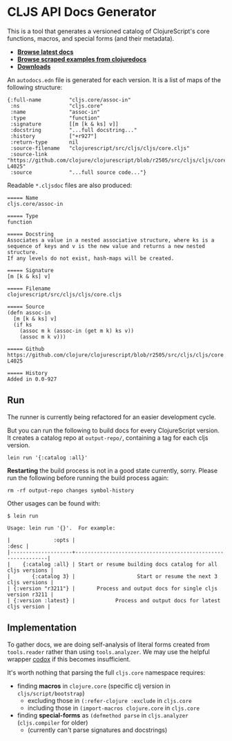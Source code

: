 # CLJS API Docs Generator

This is a tool that generates a versioned catalog of ClojureScript's core
functions, macros, and special forms (and their metadata).

- __[Browse latest docs](https://github.com/cljsinfo/api-docs-generator/tree/docs)__
- __[Browse scraped examples from clojuredocs](https://github.com/cljsinfo/api-docs-generator/tree/examples)__
- __[Downloads](https://github.com/cljsinfo/api-docs-generator/releases)__

An `autodocs.edn` file is generated for each version.  It is a list of maps of
the following structure:

```
{:full-name         "cljs.core/assoc-in"
 :ns                "cljs.core"
 :name              "assoc-in"
 :type              "function"
 :signature         [[m [k & ks] v]]
 :docstring         "...full docstring..."
 :history           ["+r927"]
 :return-type       nil
 :source-filename   "clojurescript/src/cljs/cljs/core.cljs"
 :source-link       "https://github.com/clojure/clojurescript/blob/r2505/src/cljs/cljs/core.cljs#L4018-L4025"
 :source            "...full source code..."}
```

Readable `*.cljsdoc` files are also produced:

```
===== Name
cljs.core/assoc-in

===== Type
function

===== Docstring
Associates a value in a nested associative structure, where ks is a
sequence of keys and v is the new value and returns a new nested structure.
If any levels do not exist, hash-maps will be created.

===== Signature
[m [k & ks] v]

===== Filename
clojurescript/src/cljs/cljs/core.cljs

===== Source
(defn assoc-in
  [m [k & ks] v]
  (if ks
    (assoc m k (assoc-in (get m k) ks v))
    (assoc m k v)))

===== Github
https://github.com/clojure/clojurescript/blob/r2505/src/cljs/cljs/core.cljs#L4018-L4025

===== History
Added in 0.0-927
```

## Run

The runner is currently being refactored for an easier development cycle.

But you can run the following to build docs for every ClojureScript version.
It creates a catalog repo at `output-repo/`, containing a tag for each cljs
version.

```
lein run '{:catalog :all}'
```

__Restarting__ the build process is not in a good state currently, sorry.
Please run the following before running the build process again:

```
rm -rf output-repo changes symbol-history
```

Other usages can be found with:

```
$ lein run

Usage: lein run '{}'.  For example:

|              :opts |                                                       :desc |
|--------------------+-------------------------------------------------------------|
|    {:catalog :all} | Start or resume building docs catalog for all cljs versions |
|       {:catalog 3} |                    Start or resume the next 3 cljs versions |
| {:version "r3211"} |       Process and output docs for single cljs version r3211 |
| {:version :latest} |             Process and output docs for latest cljs version |
```

## Implementation

To gather docs, we are doing self-analysis of literal forms created from
`tools.reader` rather than using `tools.analyzer`. We may use the helpful
wrapper [codox] if this becomes insufficient.

It's worth nothing that parsing the full `cljs.core` namespace requires:

- finding __macros__ in `clojure.core` (specific clj version in `cljs/script/bootstrap`)
    - excluding those in `(:refer-clojure :exclude` in `cljs.core`
    - including those in `(import-macros clojure.core` in `cljs.core`
- finding __special-forms__ as `(defmethod parse` in `cljs.analyzer` (`cljs.compiler` for older)
    - (currently can't parse signatures and docstrings)

[codox]:https://github.com/weavejester/codox
